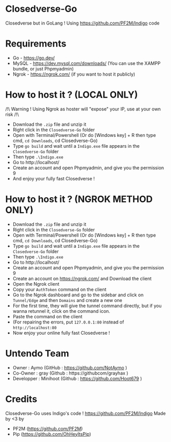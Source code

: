 # Closedverse-Go
Closedverse but in GoLang ! Using https://github.com/PF2M/Indigo code

# Requirements

- Go - https://go.dev/
- MySQL - https://dev.mysql.com/downloads/ (You can use the XAMPP bundle, or just Phpmyadmin)
- Ngrok - https://ngrok.com/ (if you want to host it publicly)

# How to host it ? (LOCAL ONLY)
/!\ Warning ! Using Ngrok as hoster will "expose" your IP, use at your own risk /!\
- Download the `.zip` file and unzip it
- Right click in the `Closedverse-Go` folder
- Open with Terminal/Powershell (Or do [Windows key] + R then type cmd, `cd Downloads`, cd Closedverse-Go)
- Type `go build` and wait until a `Indigo.exe` file appears in the `Closedverse-Go` folder
- Then type `.\Indigo.exe`
- Go to http://localhost/
- Create an account and open Phpmyadmin, and give you the permission 9
- And enjoy your fully fast Closedverse !
# How to host it ? (NGROK METHOD ONLY)
- Download the `.zip` file and unzip it
- Right click in the `Closedverse-Go` folder
- Open with Terminal/Powershell (Or do [Windows key] + R then type cmd, `cd Downloads`, cd Closedverse-Go)
- Type `go build` and wait until a `Indigo.exe` file appears in the `Closedverse-Go` folder
- Then type `.\Indigo.exe`
- Go to http://localhost/
- Create an account and open Phpmyadmin, and give you the permission 9
- Create an account on https://ngrok.com/ and Download the client
- Open the Ngrok client
- Copy your `AuthToken` command on the client
- Go to the Ngrok dashboard and go to the sidebar and click on `Tunnel/Edge` and then `Domains` and create a new one
- For the first time, they will give the tunnel command directly, but if you wanna retunnel it, click on the command icon.
- Paste the command on the client
- (For repairing the errors, put `127.0.0.1:80` instead of `http://localhost:80`
- Now enjoy your online fully fast Closedverse !
# Untendo Team
- Owner : Aymo (GitHub : https://github.com/NotAymo )
- Co-Owner : gray (Github : https://githubcom/grayhax )
- Developper : Minihoot (Github : https://github.com/Hoot679 )
# Credits
Closedverse-Go uses Indigo's code ! https://github.com/PF2M/Indigo
Made by <3 by
- PF2M (https://github.com/PF2M)
- Pip (https://github.com/OhHeyItsPip)
